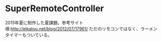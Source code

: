 # SuperRemoteController

2015年夏に制作した夏課題。参考サイト様:http://eikatou.net/blog/2012/07/17961/
ただのリモコンではなく、ラーメンタイマーもついている。
